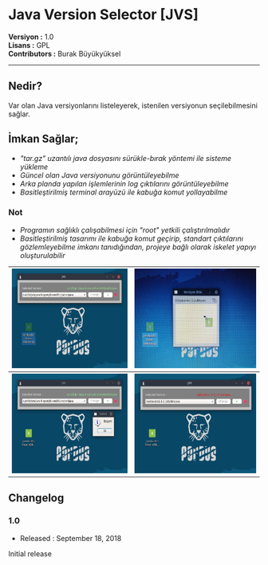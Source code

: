 # Java Version Selector [JVS]

**Versiyon	:**  1.0 		<br />
**Lisans  	:**  GPL 		<br />
**Contributors  :**  Burak Büyükyüksel	<br />

<hr />

## Nedir?

Var olan Java versiyonlarını listeleyerek, istenilen versiyonun seçilebilmesini sağlar.

## İmkan Sağlar;

*	<i> "tar.gz" uzantılı java dosyasını sürükle-bırak yöntemi ile sisteme yükleme</span> </i>
*	<i> Güncel olan Java versiyonunu görüntüleyebilme </i>
*	<i> Arka planda yapılan işlemlerinin log çıktılarını görüntüleyebilme </i>
*	<i> Basitleştirilmiş terminal arayüzü ile kabuğa komut yollayabilme </i>

### Not
* 	<i> Programın sağlıklı çalışabilmesi için "root" yetkili çalıştırılmalıdır </i>
* 	<i> Basitleştirilmiş tasarımı ile kabuğa komut geçirip, standart çıktılarını gözlemleyebilme imkanı tanıdığından, projeye bağlı olarak iskelet yapıyı oluşturulabilir </i>


<table>
	<tr>
		<th><img src = "resources/screenshoots/ss01.png" height=200px width=100% /> </th>
		<th><img src = "resources/screenshoots/ss02.png" height=200px width=100% /> </th>
	</tr>
	<tr>
		<th><img src = "resources/screenshoots/ss03.png" height=200px width=100% /> </th>
		<th><img src = "resources/screenshoots/ss04.png" height=200px width=100% /> </th>
	</tr>

</table>





## Changelog

### 1.0
* Released : September 18, 2018

Initial release